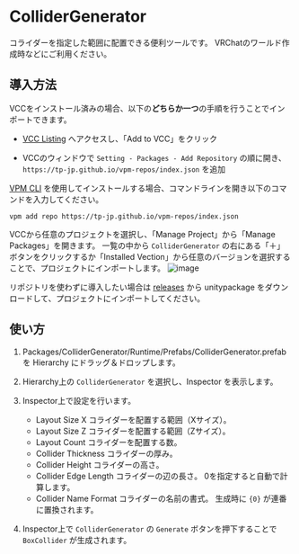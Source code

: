 # ColliderGenerator

コライダーを指定した範囲に配置できる便利ツールです。
VRChatのワールド作成時などにご利用ください。

## 導入方法

VCCをインストール済みの場合、以下の**どちらか一つ**の手順を行うことでインポートできます。

- [VCC Listing](https://tp-jp.github.io/vpm-repos/) へアクセスし、「Add to VCC」をクリック

- VCCのウィンドウで `Setting - Packages - Add Repository` の順に開き、 `https://tp-jp.github.io/vpm-repos/index.json` を追加

[VPM CLI](https://vcc.docs.vrchat.com/vpm/cli/) を使用してインストールする場合、コマンドラインを開き以下のコマンドを入力してください。

```
vpm add repo https://tp-jp.github.io/vpm-repos/index.json
```

VCCから任意のプロジェクトを選択し、「Manage Project」から「Manage Packages」を開きます。
一覧の中から `ColliderGenerator` の右にある「＋」ボタンをクリックするか「Installed Vection」から任意のバージョンを選択することで、プロジェクトにインポートします。 
![image](https://github.com/tp-jp/collider-generator/assets/130125691/2a843034-1732-4628-b679-c05a5c5208ad)

リポジトリを使わずに導入したい場合は [releases](https://github.com/tp-jp/collider-generator/releases) から unitypackage をダウンロードして、プロジェクトにインポートしてください。

## 使い方

1. Packages/ColliderGenerator/Runtime/Prefabs/ColliderGenerator.prefab を Hierarchy にドラッグ＆ドロップします。

2. Hierarchy上の `ColliderGenerator` を選択し、Inspector を表示します。

3. Inspector上で設定を行います。
   
   - Layout Size X
     コライダーを配置する範囲（Xサイズ）。
   - Layout Size Z
     コライダーを配置する範囲（Zサイズ）。
   - Layout Count
     コライダーを配置する数。
   - Collider Thickness
     コライダーの厚み。
   - Collider Height
     コライダーの高さ。
   - Collider Edge Length
     コライダーの辺の長さ。
     0を指定すると自動で計算します。
   - Collider Name Format
     コライダーの名前の書式。
     生成時に `{0}` が連番に置換されます。

4. Inspector上で `ColliderGenerator` の `Generate` ボタンを押下することで `BoxCollider` が生成されます。
